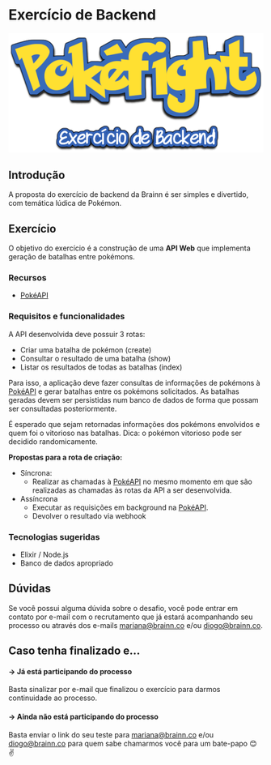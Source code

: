 # Exercício de Backend

![pokefight header](images/header.png)

## Introdução

A proposta do exercício de backend da Brainn é ser simples e divertido, com temática lúdica de Pokémon.

## Exercício

O objetivo do exercício é a construção de uma **API Web** que implementa geração de batalhas entre pokémons.

### Recursos

- [PokéAPI](https://pokeapi.co/)

### Requisitos e funcionalidades

A API desenvolvida deve possuir 3 rotas:

- Criar uma batalha de pokémon (create)
- Consultar o resultado de uma batalha (show)
- Listar os resultados de todas as batalhas (index)

Para isso, a aplicação deve fazer consultas de informações de pokémons à [PokéAPI](https://pokeapi.co/) e gerar batalhas entre os pokémons solicitados. As batalhas geradas devem ser persistidas num banco de dados de forma que possam ser consultadas posteriormente.

É esperado que sejam retornadas informações dos pokémons envolvidos e quem foi o vitorioso nas batalhas. Dica: o pokémon vitorioso pode ser decidido randomicamente.


**Propostas para a rota de criação:**

- Síncrona:
  - Realizar as chamadas à [PokéAPI](https://pokeapi.co/) no mesmo momento em que são realizadas as chamadas às rotas da API a ser desenvolvida.
- Assíncrona
  - Executar as requisições em background na  [PokéAPI](https://pokeapi.co/).
  - Devolver o resultado via webhook


### Tecnologias sugeridas

- Elixir / Node.js
- Banco de dados apropriado


## Dúvidas

Se você possui alguma dúvida sobre o desafio, você pode entrar em contato por e-mail com o recrutamento que já estará acompanhando seu processo ou através dos e-mails mariana@brainn.co e/ou diogo@brainn.co.

## Caso tenha finalizado e...

#### → Já está participando do processo

Basta sinalizar por e-mail que finalizou o exercício para darmos continuidade ao processo.

#### → Ainda não está participando do processo

Basta enviar o link do seu teste para mariana@brainn.co e/ou diogo@brainn.co para quem sabe chamarmos você para um bate-papo :blush: :v:

